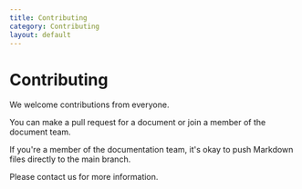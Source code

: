 ```yaml
---
title: Contributing
category: Contributing
layout: default
---
```


# Contributing

We welcome contributions from everyone.

You can make a pull request for a document or join a member of the document team.

If you're a member of the documentation team, it's okay to push Markdown files directly to the main branch.

Please contact us for more information.
